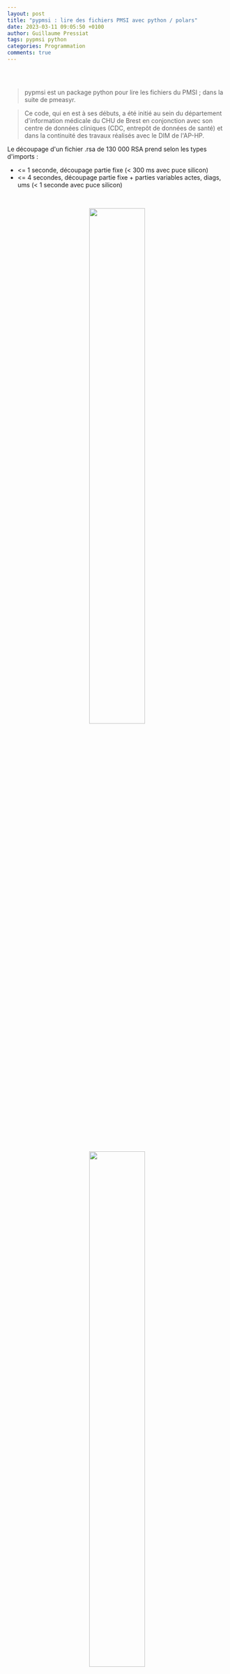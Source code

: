 ```yaml
---
layout: post
title: "pypmsi : lire des fichiers PMSI avec python / polars"
date: 2023-03-11 09:05:50 +0100
author: Guillaume Pressiat
tags: pypmsi python
categories: Programmation
comments: true
---
```


<style>
table, th {
  border: 1px solid grey;
  color: cornflowerblue;
}
</style>


<center>
<figure>
  <img src="/images/carbon/pypmsi_capt.png" alt = "" />
</figure>  
</center>

<!--more-->

<br>

  > pypmsi est un package python pour lire les fichiers du PMSI ; dans la suite de pmeasyr.

  > Ce code, qui en est à ses débuts, a été initié au sein du département d'information médicale du CHU de Brest en conjonction avec son
  centre de données cliniques (CDC, entrepôt de données de santé) et dans la continuité des travaux réalisés 
  avec le DIM de l'AP-HP.


Le découpage d'un fichier .rsa de 130 000 RSA prend selon les types d'imports :

  - <= 1 seconde, découpage partie fixe (< 300 ms avec puce silicon)
  - <= 4 secondes, découpage partie fixe + parties variables actes, diags, ums (< 1 seconde avec puce silicon)

<br>

<center>
<figure>
  <img src="/images/pypmsi_silicon1.png" alt = "" width = "55%"/>
</figure>  
</center>


<center>
<figure>
  <img src="/images/pypmsi_silicon2.png" alt = "" width = "55%"/>
</figure>  
</center>

Le découpage d'un fichier .rss de 140 000 lignes prend selon les types d'imports :

  - <= 1 seconde, découpage partie fixe (~ 150 ms avec puce silicon)
  - <= 3 secondes, découpage partie fixe + parties variables actes, diags (< 600 ms seconde avec puce silicon)

Le découpage d'un fichier .rsfa avec polars sur puce silicon met : 

- 773 ms pour 1 million de lignes rafael
- 1,4 secondes pour 2 millions
- 3 secondes pour 5 millions
- 7 secondes pour 10 millions
- 14 secondes pour 20 millions
- 35 secondes pour 30 millions
- 1min 35sec secondes pour 50 millions

<center>
<figure>
  <img src="/images/pypmsi_silicon3.png" alt = "" width = "55%"/>
</figure>  
</center>

<!-- ```
import datetime
import pypmsi as pm
p = pm.noyau_pmsi(finess = 290000017, annee = 2021, mois = 5, path = '~/Documents/data/mco')
a = datetime.datetime.now()
rsa = p.irsa(typi = 4)
b = datetime.datetime.now()
b - a

``` -->

## Installation

{% highlight sh %}
pip install https://github.com/GuillaumePressiat/pypmsi/releases/latest/download/pypmsi-0.1.0-py3-none-any.whl
{% endhighlight %}

ou télécharger la dernière version directement sur github avec votre navigateur et l'installer ainsi :

{% highlight sh %}
pip install pypmsi-X.Y.Z-py3-none-any.whl
{% endhighlight %}

en remplaçant X Y et Z par ce qu'il faut.


### Dépôt

<a href="https://github.com/GuillaumePressiat/pypmsi" target="_blank">https://github.com/GuillaumePressiat/pypmsi</a>

## pola.rs ?

  > Lightning-fast DataFrame library for Rust and Python

  - <a href="https://www.pola.rs" target="_blank">https://www.pola.rs</a>
  - <a href="https://towardsdatascience.com/pandas-vs-polars-a-syntax-and-speed-comparison-5aa54e27497e" target="_blank">https://towardsdatascience.com/pandas-vs-polars-a-syntax-and-speed-comparison-5aa54e27497e</a>
  - <a href="https://studioterabyte.nl/en/blog/polars-vs-pandas" target="_blank">https://studioterabyte.nl/en/blog/polars-vs-pandas</a>

<br>

## Utilisation de pypmsi

{% highlight python %}
import polars
import pypmsi as pm
{% endhighlight %}

## 3 manières de lire un fichier

#### Spécifier les paramètres dans la fonction

{% highlight python %}
rsa = pm.irsa(290000017, 2021,5, '~/Documents/data/mco', typi = 4)
rsa
{% endhighlight %}


#### Définir un noyau de paramètres

{% highlight python %}
p = pm.noyau_pmsi(finess = 290000017, annee = 2021, mois = 5, path = '~/Documents/data/mco')
rsa = p.irsa()
rsa
{% endhighlight %}


#### indiquer le chemin du fichier et l'année, et le lire

{% highlight python %}
mon_rsa = pm.chemin_pmsi(filepath = '~/Documents/data/mco/290000017.2021.5.rsa', annee = 2021)
rsa = mon_rsa.read_rsa()
rsa
{% endhighlight %}

(du coup le nom du fichier peut-être formaté différement : `export_rock_n_roll.rss`).


On peut modifier en ligne les paramètres, exemple :

{% highlight python %}
p = pm.noyau_pmsi(finess = 290000017, annee = 2021, mois = 12, path = '~/Documents/data/mco')
# lire les données 2022
rsa = p.irsa(annee = 2022)
rsa
{% endhighlight %}

### Exemple sur les rsa

{% highlight python %}
rsa
{% endhighlight %}


{% highlight sh %}
{'rsa': shape: (57140, 88)
┌───────────┬────────┬────────────┬────────┬─────┬───────┬──────┬─────┬─────────┐
│ nofiness  ┆ novrsa ┆ cle_rsa    ┆ novrss ┆ ... ┆ dr    ┆ ndas ┆ na  ┆ filler6 │
│ ---       ┆ ---    ┆ ---        ┆ ---    ┆     ┆ ---   ┆ ---  ┆ --- ┆ ---     │
│ str       ┆ str    ┆ str        ┆ str    ┆     ┆ str   ┆ i32  ┆ i32 ┆ str     │
╞═══════════╪════════╪════════════╪════════╪═════╪═══════╪══════╪═════╪═════════╡
│ 290000017 ┆ 226    ┆ 00000xxxxx ┆ 120    ┆ ... ┆ R5210 ┆ 0    ┆ 0   ┆         │
│ 290000017 ┆ 226    ┆ 00000xxxxx ┆ 120    ┆ ... ┆ G628  ┆ 0    ┆ 0   ┆         │
│ 290000017 ┆ 226    ┆ 00000xxxxx ┆ 120    ┆ ... ┆ M341  ┆ 0    ┆ 5   ┆         │
│ 290000017 ┆ 226    ┆ 00000xxxxx ┆ 120    ┆ ... ┆       ┆ 16   ┆ 27  ┆         │
│ ...       ┆ ...    ┆ ...        ┆ ...    ┆ ... ┆ ...   ┆ ...  ┆ ... ┆ ...     │
│ 290000017 ┆ 226    ┆ 00000xxxxx ┆ 120    ┆ ... ┆       ┆ 0    ┆ 4   ┆         │
│ 290000017 ┆ 226    ┆ 00000xxxxx ┆ 120    ┆ ... ┆ N185  ┆ 0    ┆ 1   ┆         │
│ 290000017 ┆ 226    ┆ 00000xxxxx ┆ 120    ┆ ... ┆ C504  ┆ 0    ┆ 1   ┆         │
│ 290000017 ┆ 226    ┆ 00000xxxxx ┆ 120    ┆ ... ┆       ┆ 6    ┆ 25  ┆         │
└───────────┴────────┴────────────┴────────┴─────┴───────┴──────┴─────┴─────────┘, 

'actes': shape: (166028, 13)
┌────────────┬───────┬─────────┬────────┬─────┬────────┬────────┬────────┬─────────┐
│ cle_rsa    ┆ delai ┆ cdccam  ┆ descri ┆ ... ┆ assonp ┆ nbexec ┆ indval ┆ nseqrum │
│ ---        ┆ ---   ┆ ---     ┆ ---    ┆     ┆ ---    ┆ ---    ┆ ---    ┆ ---     │
│ str        ┆ i32   ┆ str     ┆ str    ┆     ┆ str    ┆ i32    ┆ str    ┆ str     │
╞════════════╪═══════╪═════════╪════════╪═════╪════════╪════════╪════════╪═════════╡
│ 00000xxxxx ┆ 0     ┆ GLQP002 ┆        ┆ ... ┆ 1      ┆ 1      ┆ 1      ┆ 01      │
│ 00000xxxxx ┆ 0     ┆ PBQM003 ┆        ┆ ... ┆        ┆ 1      ┆ 1      ┆ 01      │
│ 00000xxxxx ┆ 0     ┆ YYYY076 ┆        ┆ ... ┆ 2      ┆ 1      ┆ 1      ┆ 01      │
│ 00000xxxxx ┆ 0     ┆ ZZQX069 ┆        ┆ ... ┆ 4      ┆ 1      ┆ 1      ┆ 01      │
│ ...        ┆ ...   ┆ ...     ┆ ...    ┆ ... ┆ ...    ┆ ...    ┆ ...    ┆ ...     │
│ 00000xxxxx ┆ 4     ┆ DEQP004 ┆        ┆ ... ┆        ┆ 1      ┆ 1      ┆ 02      │
│ 00000xxxxx ┆ 4     ┆ YYYY020 ┆        ┆ ... ┆        ┆ 1      ┆ 1      ┆ 02      │
│ 00000xxxxx ┆ 4     ┆ YYYY020 ┆        ┆ ... ┆        ┆ 1      ┆ 1      ┆ 02      │
│ 00000xxxxx ┆ 4     ┆ YYYY020 ┆        ┆ ... ┆        ┆ 1      ┆ 1      ┆ 02      │
└────────────┴───────┴─────────┴────────┴─────┴────────┴────────┴────────┴─────────┘, 

'diags': shape: (177176, 4)
┌────────────┬─────────┬───────┬──────────┐
│ cle_rsa    ┆ nseqrum ┆ diag  ┆ position │
│ ---        ┆ ---     ┆ ---   ┆ ---      │
│ str        ┆ str     ┆ str   ┆ i32      │
╞════════════╪═════════╪═══════╪══════════╡
│ 00000xxxxx ┆ 01      ┆ Z4180 ┆ 1        │
│ 00000xxxxx ┆ 01      ┆ Z512  ┆ 1        │
│ 00000xxxxx ┆ 01      ┆ Z092  ┆ 1        │
│ 00000xxxxx ┆ 01      ┆ D462  ┆ 1        │
│ ...        ┆ ...     ┆ ...   ┆ ...      │
│ 00000xxxxx ┆ 01      ┆ M0699 ┆ 4        │
│ 00000xxxxx ┆ 01      ┆ C629  ┆ 4        │
│ 00000xxxxx ┆ 01      ┆ N185  ┆ 4        │
│ 00000xxxxx ┆ 01      ┆ C504  ┆ 4        │
└────────────┴─────────┴───────┴──────────┘, 

'rsa_um': shape: (63199, 17)
┌────────────┬─────────┬────────┬───────────┬─────┬─────────┬─────────┬──────────┬─────────┐
│ cle_rsa    ┆ nseqrum ┆ nsequm ┆ nohop1    ┆ ... ┆ nbsupp1 ┆ typaut2 ┆ natsupp2 ┆ nbsupp2 │
│ ---        ┆ ---     ┆ ---    ┆ ---       ┆     ┆ ---     ┆ ---     ┆ ---      ┆ ---     │
│ str        ┆ str     ┆ str    ┆ str       ┆     ┆ i32     ┆ str     ┆ str      ┆ str     │
╞════════════╪═════════╪════════╪═══════════╪═════╪═════════╪═════════╪══════════╪═════════╡
│ 00000xxxxx ┆ 01      ┆ 0028   ┆ 29000xxxx ┆ ... ┆ 0       ┆         ┆          ┆         │
│ 00000xxxxx ┆ 01      ┆ 0021   ┆ 29000xxxx ┆ ... ┆ 0       ┆         ┆          ┆         │
│ 00000xxxxx ┆ 01      ┆ 0022   ┆ 29000xxxx ┆ ... ┆ 0       ┆         ┆          ┆         │
│ 00000xxxxx ┆ 01      ┆ 0076   ┆ 29000xxxx ┆ ... ┆ 109     ┆         ┆          ┆         │
│ ...        ┆ ...     ┆ ...    ┆ ...       ┆ ... ┆ ...     ┆ ...     ┆ ...      ┆ ...     │
│ 00000xxxxx ┆ 02      ┆ 0039   ┆ 29000xxxx ┆ ... ┆ 0       ┆         ┆          ┆         │
│ 00000xxxxx ┆ 03      ┆ 0039   ┆ 29000xxxx ┆ ... ┆ 0       ┆         ┆          ┆         │
│ 00000xxxxx ┆ 04      ┆ 0085   ┆ 29000xxxx ┆ ... ┆ 0       ┆         ┆          ┆         │
│ 00000xxxxx ┆ 05      ┆ 0085   ┆ 29000xxxx ┆ ... ┆ 0       ┆         ┆          ┆         │
└────────────┴─────────┴────────┴───────────┴─────┴─────────┴─────────┴──────────┴─────────┘}
{% endhighlight %}



### Quelques statistiques avec polars


{% highlight python %}
(rsa['actes']
  .filter(pl.col('cdccam').str.contains('EBLA'))
  .groupby(['cdccam', 'nbexec'])
  .count()
)
{% endhighlight %}

{% highlight sh %}
shape: (2, 3)
┌─────────┬────────┬───────┐
│ cdccam  ┆ nbexec ┆ count │
│ ---     ┆ ---    ┆ ---   │
│ str     ┆ i64    ┆ u32   │
╞═════════╪════════╪═══════╡
│ EBLA002 ┆ 1      ┆ 2     │
│ EBLA003 ┆ 1      ┆ 185   │
└─────────┴────────┴───────┘
{% endhighlight %}


{% highlight python %}
(rsa['actes']
  .filter(pl.col('cdccam').str.contains('EBLA'))
  .join(rsa['rsa'], on = 'cle_rsa', how = 'inner')
  .pivot('nbexec', 'cdccam', 'rsatype', 'count')
  .fill_null(0)
)
{% endhighlight %}

{% highlight sh %}
shape: (2, 5)
┌─────────┬─────┬─────┬─────┬─────┐
│ cdccam  ┆ C   ┆ M   ┆ Z   ┆ K   │
│ ---     ┆ --- ┆ --- ┆ --- ┆ --- │
│ str     ┆ u32 ┆ u32 ┆ u32 ┆ u32 │
╞═════════╪═════╪═════╪═════╪═════╡
│ EBLA003 ┆ 24  ┆ 56  ┆ 9   ┆ 96  │
│ EBLA002 ┆ 0   ┆ 1   ┆ 1   ┆ 0   │
└─────────┴─────┴─────┴─────┴─────┘
{% endhighlight %}

{% highlight python %}
(rsa['actes']
  .filter(pl.col('cdccam').str.contains('EBLA'))
  .join(rsa['rsa'], on = 'cle_rsa', how = 'inner')
  .pivot('nbexec', 'cdccam', ['rsacmd', 'rsatype'], 'sum')
  .fill_null(0)
)
{% endhighlight %}

{% highlight sh %}
shape: (2, 19)
┌─────────┬─────┬─────┬─────┬─────┬─────┬─────┬─────┬─────┐
│ cdccam  ┆ 17  ┆ 11  ┆ 04  ┆ ... ┆ C   ┆ M   ┆ Z   ┆ K   │
│ ---     ┆ --- ┆ --- ┆ --- ┆     ┆ --- ┆ --- ┆ --- ┆ --- │
│ str     ┆ i64 ┆ i64 ┆ i64 ┆     ┆ i64 ┆ i64 ┆ i64 ┆ i64 │
╞═════════╪═════╪═════╪═════╪═════╪═════╪═════╪═════╪═════╡
│ EBLA003 ┆ 29  ┆ 1   ┆ 13  ┆ ... ┆ 24  ┆ 56  ┆ 9   ┆ 96  │
│ EBLA002 ┆ 0   ┆ 0   ┆ 0   ┆ ... ┆ 0   ┆ 1   ┆ 1   ┆ 0   │
└─────────┴─────┴─────┴─────┴─────┴─────┴─────┴─────┴─────┘
{% endhighlight %}


## Types d'imports

La typologie des imports pour les RUM et les RSA reprend celle du package pmeasyr.

On peut obtenir avec les imports "stream" des colonnes de ce type, ici au niveau des RSA : 

{% highlight sh %}
┌───────────┬────────┬────────────┬───────────────────┬────────────────────────────┬───────────────────────────┬───────────────┬─────────────┐
│ nofiness  ┆ novrsa ┆ cle_rsa    ┆ stream_actes      ┆ stream_das                 ┆ stream_um                 ┆ stream_dpum   ┆ stream_drum │
│ ---       ┆ ---    ┆ ---        ┆ ---               ┆ ---                        ┆ ---                       ┆ ---           ┆ ---         │
│ str       ┆ str    ┆ str        ┆ str               ┆ str                        ┆ str                       ┆ str           ┆ str         │
╞═══════════╪════════╪════════════╪═══════════════════╪════════════════════════════╪═══════════════════════════╪═══════════════╪═════════════╡
│ 290000017 ┆ 226    ┆ y          ┆ null              ┆ null                       ┆ 61 P                      ┆ Z4180         ┆ R5210       │
│ 290000017 ┆ 226    ┆ y          ┆ null              ┆ null                       ┆ 29 C                      ┆ Z512          ┆ G628        │
│ 290000017 ┆ 226    ┆ y          ┆ YYYY076, GLQP002, ┆ null                       ┆ 29 M                      ┆ Z092          ┆ M341        │
│           ┆        ┆ y          ┆ PBQM003, ZZQX1... ┆                            ┆                           ┆               ┆             │
│ 290000017 ┆ 226    ┆ y          ┆ ZZNL047, ZZML002, ┆ K573, J980, T808, J448,    ┆ 16 C                      ┆ D462          ┆             │
│           ┆        ┆            ┆ YYYY028, ZZML0... ┆ T827, D6...                ┆                           ┆               ┆             │
│ ...       ┆ ...    ┆ ...        ┆ ...               ┆ ...                        ┆ ...                       ┆ ...           ┆ ...         │
│ 290000017 ┆ 226    ┆ y          ┆ QZMA006           ┆ null                       ┆ 53 C                      ┆               ┆             │
│ 290000017 ┆ 226    ┆ y          ┆ JVJF008           ┆ null                       ┆ 21 P                      ┆ Z491          ┆ N185        │
│ 290000017 ┆ 226    ┆ y          ┆ ZZNL051           ┆ null                       ┆ 01 C, 42 P                ┆ Z5101         ┆ C504        │
└───────────┴────────┴────────────┴───────────────────┴────────────────────────────┴───────────────────────────┴───────────────┴─────────────┘
{% endhighlight %}

(ici sur les RSA, typi = 3)

On peut alors filtrer sur les actes, les diags etc directement au niveau des RSA, sans jointure entre les tables :

{% highlight python %}
import polars as pl
# Exemple : PTG ou PTH sans RUM avec DP S ou M
(rsa['rsa']
  .filter(pl.col('stream_actes').str.contains('N.KA'))
  .filter(~pl.col('stream_dpum').str.contains('S|M'))
)
{% endhighlight %}


- RSA : 6 types d'imports (typi)

```
# 1          : partie fixe uniquement
# 2          : partie fixe + zones streams actes, das
# 3          : partie fixe + zones streams actes, das, dpum, drum, typaut
# 4 (défaut) : partie fixe + partie variable + zones streams actes, das
# 5          : partie fixe + zones streams actes, das, dpum, drum, typaut
# 6          : partie fixe + partie variable + zones streams actes, das, dpum, drum, typaut
```

- RUM : 4 types d'imports (typi)

```
# 1          : partie fixe uniquement
# 2          : partie fixe + zones streams actes, das, dad
# 3 (défaut) : partie fixe + partie variable
# 4          : partie fixe + partie variable + zones streams actes, das, dad
```

## Fichiers pris en charge

- MCO
  - rss (irum) - de 2012 à 2023
  - rsa (irsa) - de 2011 à 2023
  - ano in et out (iano_mco) - de 2012 à 2023
  - med in et out (imed_mco) - de 2012 à 2023
  - rsf (irsf) - de 2011 à 2023
  - rsfa (irsfa) - de 2011 à 2023



## à poursuivre


<a href="https://github.com/GuillaumePressiat/pypmsi/issues/9" target="_blank">https://github.com/GuillaumePressiat/pypmsi/issues/9</a>


